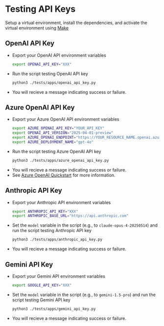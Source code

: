 # Testing API Keys

Setup a virtual environment, install the dependencies, and activate the virtual environment using [Make](./dev_guide.md#using-the-makefile)

## OpenAI API Key

- Export your OpenAI API environment variables

    ```bash
    export OPENAI_API_KEY="XXX"
    ```

- Run the script testing OpenAI API key

    ```bash
    python3 ./tests/apps/openai_api_key.py
    ```

- You will recieve a message indicating success or failure.

## Azure OpenAI API Key

- Export your Azure OpenAI API environment variables

    ```bash
    export AZURE_OPENAI_API_KEY="YOUR_API_KEY"
    export OPENAI_API_VERSION="2025-04-01-preview"
    export AZURE_OPENAI_ENDPOINT="https://YOUR_RESOURCE_NAME.openai.azure.com/"
    export AZURE_DEPLOYMENT_NAME="gpt-4o"

    ```

- Run the script testing Azure OpenAI API key

    ```bash
    python3 ./tests/apps/azure_openai_api_key.py
    ```

<!-- pyml disable line-length-->
- You will recieve a message indicating success or failure.
- See [Azure OpenAI Quickstart](https://learn.microsoft.com/en-us/azure/ai-services/openai/chatgpt-quickstart?tabs=keyless%2Ctypescript-keyless%2Cpython-new%2Ccommand-line&pivots=programming-language-python) for more information.
<!-- pyml enable line-length-->

## Anthropic API Key

- Export your Anthropic API environment variables

    ```bash
    export ANTHROPIC_API_KEY="XXX"
    export ANTHROPIC_BASE_URL="https://api.anthropic.com"
    ```

- Set the `model` variable in the script (e.g., to `claude-opus-4-20250514`) and run the script testing Anthropic API key

    ```bash
    python3 ./tests/apps/anthropic_api_key.py
    ```

- You will recieve a message indicating success or failure.

## Gemini API Key

- Export your Gemini API environment variables

    ```bash
    export GOOGLE_API_KEY="XXX"
    ```

- Set the `model` variable in the script (e.g., to `gemini-1.5-pro`) and run the script testing Gemini API key

    ```bash
    python3 ./tests/apps/gemini_api_key.py
    ```

- You will recieve a message indicating success or failure.
